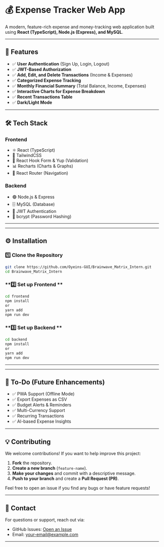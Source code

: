 # 💰 Expense Tracker Web App

A modern, feature-rich expense and money-tracking web application built using **React (TypeScript), Node.js (Express), and MySQL**.

---

## 🚀 Features

-  ✅ **User Authentication** (Sign Up, Login, Logout)
-  ✅ **JWT-Based Authorization**
-  ✅ **Add, Edit, and Delete Transactions** (Income & Expenses)
-  ✅ **Categorized Expense Tracking**
-  ✅ **Monthly Financial Summary** (Total Balance, Income, Expenses)
-  ✅ **Interactive Charts for Expense Breakdown**
-  ✅ **Recent Transactions Table**
-  ✅ **Dark/Light Mode**

---

## 🛠️ Tech Stack

### **Frontend**

-  ⚛️ React (TypeScript)
-  🎨 TailwindCSS
-  🔄 React Hook Form & Yup (Validation)
-  📊 Recharts (Charts & Graphs)
-  🚏 React Router (Navigation)

### **Backend**

-  🟢 Node.js & Express
-  🗄️ MySQL (Database)
-  🔑 JWT Authentication
-  🔐 bcrypt (Password Hashing)

---

---

## ⚙️ Installation

### **1️⃣ Clone the Repository**

```bash
git clone https://github.com/Oyeins-GUI/Brainwave_Matrix_Intern.git
cd Brainwave_Matrix_Intern

```

### **2️⃣ Set up Frontend **

```bash
cd frontend
npm install
or
yarn add
npm run dev
```

### **3️⃣ Set up Backend **

```bash
cd backend
npm install
or
yarn add
npm run dev
```

---

---

## 📌 To-Do (Future Enhancements)

-  ✅ PWA Support (Offline Mode)
-  ✅ Export Expenses as CSV
-  ✅ Budget Alerts & Reminders
-  ✅ Multi-Currency Support
-  ✅ Recurring Transactions
-  ✅ AI-based Expense Insights

---

## 💡 Contributing

We welcome contributions! If you want to help improve this project:

1. **Fork** the repository.
2. **Create a new branch** (`feature-name`).
3. **Make your changes** and commit with a descriptive message.
4. **Push to your branch** and create a **Pull Request (PR)**.

Feel free to open an issue if you find any bugs or have feature requests!

---

## 📩 Contact

For questions or support, reach out via:

-  GitHub Issues: [Open an Issue](https://github.com/your-username/expense-tracker/issues)
-  Email: your-email@example.com

---
